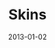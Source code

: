 ---
title: Skins
description: 
client: All3Media
skills:
  - User Experience
  - User Interface
date: 2013-01-02
finished: true
layout: work
permalink: false
eleventyExcludeFromCollections: true
---